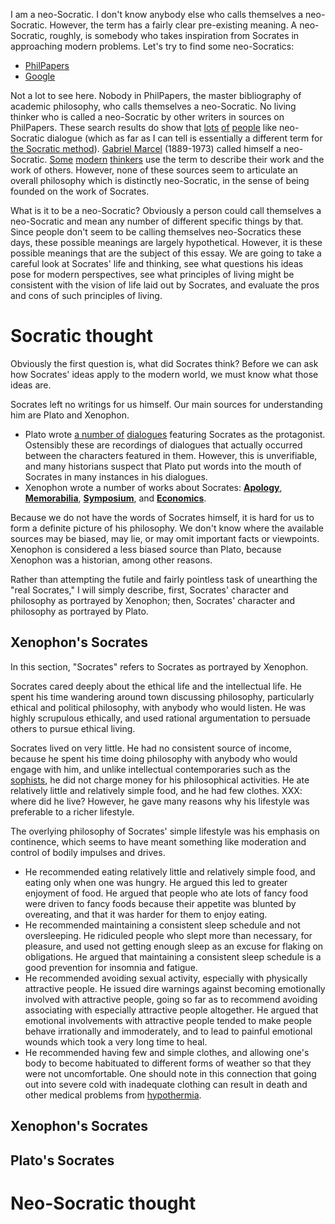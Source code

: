 I am a neo-Socratic. I don't know anybody else who calls themselves a neo-Socratic. However, the term has a fairly clear pre-existing meaning. A neo-Socratic, roughly, is somebody who takes inspiration from Socrates in approaching modern problems. Let's try to find some neo-Socratics:

 * [PhilPapers](http://philpapers.org/s/neo-socratic)
 * [Google](https://www.google.com/webhp?sourceid=chrome-instant&ion=1&espv=2&ie=UTF-8)

Not a lot to see here. Nobody in PhilPapers, the master bibliography of academic philosophy, who calls themselves a neo-Socratic. No living thinker who is called a neo-Socratic by other writers in sources on PhilPapers. These search results do show that [lots](http://securipedia.eu/mediawiki/index.php/Neosocratic_Dialogue) [of](http://www.ssoar.info/ssoar/handle/document/541) [people](http://www.mindboggles.org.za/index.php/neo-socratic-dialogues-in-school) like neo-Socratic dialogue (which as far as I can tell is essentially a different term for [the Socratic method](https://en.wikipedia.org/wiki/Socratic_method)). [Gabriel Marcel](https://en.wikipedia.org/wiki/Gabriel_Marcel) (1889-1973) called himself a neo-Socratic. [Some](https://www.absolutoracle.com/Neosocrates/Articles/articles.htm) [modern](https://www.peterlang.com/view/9783653999907/016_Chapter008.html) [thinkers](https://books.google.com/books?id=-dckCwAAQBAJ&pg=PA174&lpg=PA174&dq=neo-socratic&source=bl&ots=vdaWBys7gZ&sig=r0qwOzgACtYcNxDOwodqWNE99Lg&hl=en&sa=X&ved=0ahUKEwj6y7Cv-N7QAhWFbSYKHVNhCEY4FBDoAQg-MAg#v=onepage&q=neo-socratic&f=false) use the term to describe their work and the work of others. However, none of these sources seem to articulate an overall philosophy which is distinctly neo-Socratic, in the sense of being founded on the work of Socrates.

What is it to be a neo-Socratic? Obviously a person could call themselves a neo-Socratic and mean any number of different specific things by that. Since people don't seem to be calling themselves neo-Socratics these days, these possible meanings are largely hypothetical. However, it is these possible meanings that are the subject of this essay. We are going to take a careful look at Socrates' life and thinking, see what questions his ideas pose for modern perspectives, see what principles of living might be consistent with the vision of life laid out by Socrates, and evaluate the pros and cons of such principles of living.

# Socratic thought

Obviously the first question is, what did Socrates think? Before we can ask how Socrates' ideas apply to the modern world, we must know what those ideas are.

Socrates left no writings for us himself. Our main sources for understanding him are Plato and Xenophon.

* Plato wrote [a number of](https://en.wikipedia.org/wiki/Socratic_dialogue#Platonic_dialogues) [dialogues](http://www.perseus.tufts.edu/hopper/collection?collection=Perseus:collection:Greco-Roman) featuring Socrates as the protagonist. Ostensibly these are recordings of dialogues that actually occurred between the characters featured in them. However, this is unverifiable, and many historians suspect that Plato put words into the mouth of Socrates in many instances in his dialogues.
* Xenophon wrote a number of works about Socrates: **[Apology](http://www.perseus.tufts.edu/hopper/text?doc=Perseus%3atext%3a1999.01.0212%3atext%3dApol.)**, **[Memorabilia](http://www.perseus.tufts.edu/hopper/text?doc=Perseus%3atext%3a1999.01.0208)**, **[Symposium](http://www.perseus.tufts.edu/hopper/text?doc=Perseus%3atext%3a1999.01.0212%3atext%3dSym.)**, and **[Economics](http://www.perseus.tufts.edu/hopper/text?doc=Perseus%3atext%3a1999.01.0212%3atext%3dEc.)**. 

Because we do not have the words of Socrates himself, it is hard for us to form a definite picture of his philosophy. We don't know where the available sources may be biased, may lie, or may omit important facts or viewpoints. Xenophon is considered a less biased source than Plato, because Xenophon was a historian, among other reasons.

Rather than attempting the futile and fairly pointless task of unearthing the "real Socrates," I will simply describe, first, Socrates' character and philosophy as portrayed by Xenophon; then, Socrates' character and philosophy as portrayed by Plato.

## Xenophon's Socrates

In this section, "Socrates" refers to Socrates as portrayed by Xenophon.

Socrates cared deeply about the ethical life and the intellectual life. He spent his time wandering around town discussing philosophy, particularly ethical and political philosophy, with anybody who would listen. He was highly scrupulous ethically, and used rational argumentation to persuade others to pursue ethical living.

Socrates lived on very little. He had no consistent source of income, because he spent his time doing philosophy with anybody who would engage with him, and unlike intellectual contemporaries such as the [sophists](https://en.wikipedia.org/wiki/Sophism), he did not charge money for his philosophical activities. He ate relatively little and relatively simple food, and he had few clothes. XXX: where did he live? However, he gave many reasons why his lifestyle was preferable to a richer lifestyle.

The overlying philosophy of Socrates' simple lifestyle was his emphasis on continence, which seems to have meant something like moderation and control of bodily impulses and drives.

* He recommended eating relatively little and relatively simple food, and eating only when one was hungry. He argued this led to greater enjoyment of food. He argued that people who ate lots of fancy food were driven to fancy foods because their appetite was blunted by overeating, and that it was harder for them to enjoy eating.
* He recommended maintaining a consistent sleep schedule and not oversleeping. He ridiculed people who slept more than necessary, for pleasure, and used not getting enough sleep as an excuse for flaking on obligations. He argued that maintaining a consistent sleep schedule is a good prevention for insomnia and fatigue.
* He recommended avoiding sexual activity, especially with physically attractive people. He issued dire warnings against becoming emotionally involved with attractive people, going so far as to recommend avoiding associating with especially attractive people altogether. He argued that emotional involvements with attractive people tended to make people behave irrationally and immoderately, and to lead to painful emotional wounds which took a very long time to heal.
* He recommended having few and simple clothes, and allowing one's body to become habituated to different forms of weather so that they were not uncomfortable. One should note in this connection that going out into severe cold with inadequate clothing can result in death and other medical problems from [hypothermia](https://en.wikipedia.org/wiki/Hypothermia).



## Xenophon's Socrates

## Plato's Socrates

# Neo-Socratic thought

